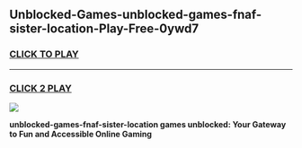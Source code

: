 
## Unblocked-Games-unblocked-games-fnaf-sister-location-Play-Free-0ywd7
<h3>
<a href="https://premium76.site?title=unblocked-games-fnaf-sister-location&ref=17A">CLICK TO PLAY</a></h3>
<hr>

<h3>
<a href="https://premium76.site?title=unblocked-games-fnaf-sister-location&ref=17A">CLICK 2 PLAY</a>
  
</h3>

<a href="https://premium76.site?title=unblocked-games-fnaf-sister-location&ref=17A"><img src="https://clearcache.store/games.png"></a>


**unblocked-games-fnaf-sister-location games unblocked: Your Gateway to Fun and Accessible Online Gaming**
